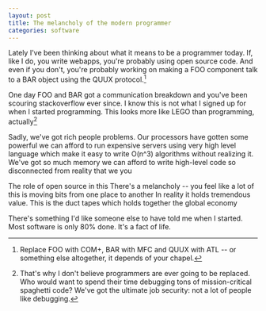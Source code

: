 ```yaml
---
layout: post
title: The melancholy of the modern programmer
categories: software
---
```


Lately I've been thinking about what it means to be a programmer today. If, like I do, you write webapps, you're probably using open source code. And even if you don't, you're probably working on making a FOO component talk to a BAR object using the QUUX protocol.[^replace]

One day FOO and BAR got a communication breakdown and you've been scouring stackoverflow ever since. I know this is not what I signed up for when I started programming. This looks more like LEGO than programming, actually[^our-jobs]

Sadly, we've got rich people problems. Our processors have gotten some powerful we can afford to run expensive servers using very high level language which make it easy to write O(n^3) algorithms without realizing it. We've got so much memory we can afford to write high-level code so disconnected from reality that we you 

The role of open source in this
There's a melancholy -- you feel like a lot of this is moving bits from one place to another
In reality it holds tremendous value. This is the duct tapes which holds together the global economy

There's something I'd like someone else to have told me when I started. Most software is only 80% done. It's a fact of life. 

[^replace]: Replace FOO with COM+, BAR with MFC and QUUX with ATL -- or something else altogether, it depends of your chapel.
[^our-jobs]: That's why I don't believe programmers are ever going to be replaced. Who would want to spend their time debugging tons of mission-critical spaghetti code? We've got the ultimate job security: not a lot of people like debugging.
